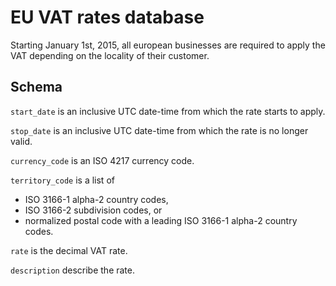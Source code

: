 EU VAT rates database
====================


Starting January 1st, 2015, all european businesses are required to apply the VAT depending
on the locality of their customer.


Schema
------

`start_date` is an inclusive UTC date-time from which the rate starts to apply.

`stop_date` is an inclusive UTC date-time from which the rate is no longer valid.

`currency_code` is an ISO 4217 currency code.

`territory_code` is a list of
  * ISO 3166-1 alpha-2 country codes,
  * ISO 3166-2 subdivision codes, or
  * normalized postal code with a leading ISO 3166-1 alpha-2 country codes.
  
`rate` is the decimal VAT rate.
  
`description` describe the rate.

